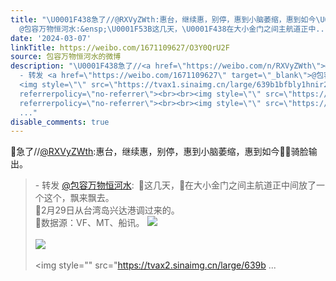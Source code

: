 ```yaml
---
title: "\U0001F438急了//@RXVyZWth:惠台，继续惠，别停，惠到小脑萎缩，惠到如今\U0001F438\U0001F438骑脸输出。 - 转发
  @包容万物恒河水:&ensp;\U0001F53B这几天，\U0001F438在大小金门之间主航道正中..."
date: '2024-03-07'
linkTitle: https://weibo.com/1671109627/O3Y0QrU2F
source: 包容万物恒河水的微博
description: "\U0001F438急了//<a href=\"https://weibo.com/n/RXVyZWth\">@RXVyZWth</a>:惠台，继续惠，别停，惠到小脑萎缩，惠到如今\U0001F438\U0001F438骑脸输出。<br><blockquote>
  - 转发 <a href=\"https://weibo.com/1671109627\" target=\"_blank\">@包容万物恒河水</a>: \U0001F53B这几天，\U0001F438在大小金门之间主航道正中间放了一个这个，飘来飘去。<br>\U0001F53B2月29日从台湾岛兴达港调过来的。<br>\U0001F53B数据源：VF、MT、船讯。
  <img style=\"\" src=\"https://tvax1.sinaimg.cn/large/639b1bfbly1hnir2pi18fj20lc0e8wio.jpg\"
  referrerpolicy=\"no-referrer\"><br><br><img style=\"\" src=\"https://tvax4.sinaimg.cn/large/639b1bfbly1hnir370sbuj20lc0e8n43.jpg\"
  referrerpolicy=\"no-referrer\"><br><br><img style=\"\" src=\"https://tvax2.sinaimg.cn/large/639b
  ..."
disable_comments: true
---
```

🐸急了//<a href="https://weibo.com/n/RXVyZWth">@RXVyZWth</a>:惠台，继续惠，别停，惠到小脑萎缩，惠到如今🐸🐸骑脸输出。<br><blockquote> - 转发 <a href="https://weibo.com/1671109627" target="_blank">@包容万物恒河水</a>: 🔻这几天，🐸在大小金门之间主航道正中间放了一个这个，飘来飘去。<br>🔻2月29日从台湾岛兴达港调过来的。<br>🔻数据源：VF、MT、船讯。 <img style="" src="https://tvax1.sinaimg.cn/large/639b1bfbly1hnir2pi18fj20lc0e8wio.jpg" referrerpolicy="no-referrer"><br><br><img style="" src="https://tvax4.sinaimg.cn/large/639b1bfbly1hnir370sbuj20lc0e8n43.jpg" referrerpolicy="no-referrer"><br><br><img style="" src="https://tvax2.sinaimg.cn/large/639b ...